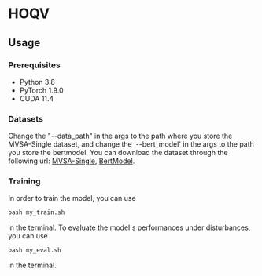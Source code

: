 # HOQV
## Usage
### Prerequisites
- Python 3.8
- PyTorch 1.9.0
- CUDA 11.4

### Datasets
Change the "--data_path" in the args to the path where you store the MVSA-Single dataset, and change the '--bert_model' in the args to the path you store the bertmodel. You can download the dataset through the following url: [MVSA-Single]([https://www.kaggle.com/datasets/vincemarcs/mvsasingle]), [BertModel]([https://huggingface.co/google-bert/bert-base-uncased]).

### Training
In order to train the model, you can use  
```python
bash my_train.sh
 ```
in the terminal.
To evaluate the model's performances under disturbances, you can use 
```python
bash my_eval.sh
 ```
in the terminal.
